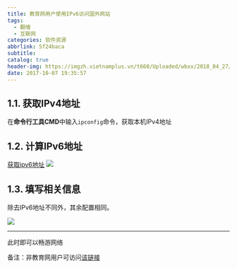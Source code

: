 ```yaml
---
title: 教育网用户使用IPv6访问国外网站
tags:
  - 翻墙
  - 互联网
categories: 软件资源
abbrlink: 5f24baca
subtitle:
catalog: true
header-img: https://imgzh.vietnamplus.vn/t660/Uploaded/wbxx/2018_04_27/IPv6image.jpeg
date: 2017-10-07 19:35:57
---
```

## 1.1. 获取IPv4地址
在**命令行工具CMD**中输入`ipconfig`命令，获取本机IPv4地址
<!-- more -->
## 1.2. 计算IPv6地址
[获取ipv6地址](http://ip-lookup.net/conversion.php)
![](https://i.imgur.com/3By6ybz.png)
## 1.3. 填写相关信息

除去IPv6地址不同外，其余配置相同。

![](https://i.imgur.com/4IIlCtv.png)
***
此时即可以畅游网络

备注：非教育网用户可访问[该链接](http://blog.lea-code.win/posts/7a245ddb/)
